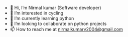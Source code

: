 - 👋 Hi, I’m Nirmal kumar (Software developer) 
- 👀 I’m interested in cycling
- 🌱 I’m currently learning python 
- 💞️ I’m looking to collaborate on python projects
- 📫 How to reach me at nirmalkumarv2004@gmail.com

<!---
NirmalkumarNK2/NirmalkumarNK2 is a ✨ special ✨ repository because its `README.md` (this file) appears on your GitHub profile.
You can click the Preview link to take a look at your changes.
--->
